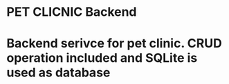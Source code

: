 <h1>PET CLICNIC Backend<h1>

  <p>Backend serivce for pet clinic. CRUD operation included and SQLite is used as database</p>

